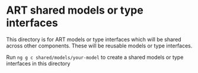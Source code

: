 # ART shared models or type interfaces

This directory is for ART models or type interfaces which will be shared across other components. These will be reusable models or type interfaces.

Run `ng g c shared/models/your-model` to create a shared models or type interfaces in this directory
